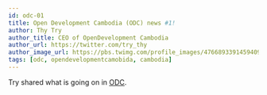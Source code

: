 ```yaml
---
id: odc-01
title: Open Development Cambodia (ODC) news #1!
author: Thy Try
author_title: CEO of OpenDevelopment Cambodia
author_url: https://twitter.com/try_thy
author_image_url: https://pbs.twimg.com/profile_images/476689339145940993/jvSm0LRS_400x400.jpeg
tags: [odc, opendevelopmentcamobida, cambodia]
---
```


Try shared what is going on in [ODC](https://opendevelopmentcambodia.net/updates/open-development-cambodia-has-published-a-new-map-layer-and-dataset-of-targeted-municipalities-for-the-implementation-of-the-innovation-for-social-accountability-in-cambodia-isac-in-2020/).
